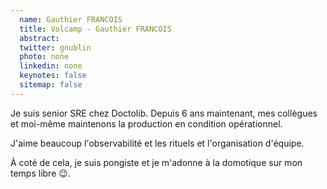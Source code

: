 ```yaml
---
  name: Gauthier FRANCOIS
  title: Volcamp - Gauthier FRANCOIS
  abstract: 
  twitter: gnublin
  photo: none
  linkedin: none
  keynotes: false
  sitemap: false
---
```

Je suis senior SRE chez Doctolib. Depuis 6 ans maintenant, mes collègues et moi-même maintenons la production en condition opérationnel.

J'aime beaucoup l'observabilité et les rituels et l'organisation d'équipe.

À coté de cela, je suis pongiste et je m'adonne à la domotique sur mon temps libre 😉.